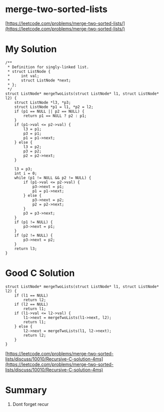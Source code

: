 # merge-two-sorted-lists

[https://leetcode.com/problems/merge-two-sorted-lists/](https://leetcode.com/problems/merge-two-sorted-lists/)

# My Solution

```
/**
 * Definition for singly-linked list.
 * struct ListNode {
 *     int val;
 *     struct ListNode *next;
 * };
 */
struct ListNode* mergeTwoLists(struct ListNode* l1, struct ListNode* l2) {
    struct ListNode *l3, *p3;
    struct ListNode *p1 = l1, *p2 = l2;
    if (p1 == NULL || p2 == NULL) {
        return p1 == NULL ? p2 : p1;
    }
    if (p1->val <= p2->val) {
        l3 = p1;
        p3 = p1;
        p1 = p1->next;
    } else {
        l3 = p2;
        p3 = p2;
        p2 = p2->next;
    }
     
    l3 = p3;
    int i = 0;
    while (p1 != NULL && p2 != NULL) {
        if (p1->val <= p2->val) {
            p3->next = p1;
            p1 = p1->next;
        } else {
            p3->next = p2;
            p2 = p2->next;   
        }
        p3 = p3->next;
    }
    if (p1 != NULL) {
 		p3->next = p1;
    }
    if (p2 != NULL) {
        p3->next = p2;
    }
    return l3;
}
```


# Good C Solution

```
struct ListNode* mergeTwoLists(struct ListNode* l1, struct ListNode* l2) {
    if (l1 == NULL)
        return l2;
    if (l2 == NULL)
        return l1;
    if (l1->val <= l2->val) {
        l1->next = mergeTwoLists(l1->next, l2);
        return l1;
    } else {
        l2->next = mergeTwoLists(l1, l2->next);
        return l2;
    }
}
```

[https://leetcode.com/problems/merge-two-sorted-lists/discuss/10010/Recursive-C-solution-4ms](https://leetcode.com/problems/merge-two-sorted-lists/discuss/10010/Recursive-C-solution-4ms)

# Summary

1. Dont forget recur
